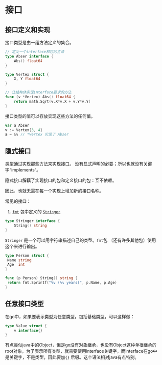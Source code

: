 # 接口

## 接口定义和实现

接口类型是由一组方法定义的集合。

```go
// 定义一个interface和它的方法
type Abser interface {
	Abs() float64
}

type Vertex struct {
	X, Y float64
}

// 让结构体实现interface要求的方法
func (v *Vertex) Abs() float64 {
	return math.Sqrt(v.X*v.X + v.Y*v.Y)
}
```

接口类型的值可以存放实现这些方法的任何值。

```go
var a Abser
v := Vertex{3, 4}
a = &v // *Vertex 实现了 Abser
```

## 隐式接口

类型通过实现那些方法来实现接口。 没有显式声明的必要；所以也就没有关键字“implements“。

隐式接口解藕了实现接口的包和定义接口的包：互不依赖。

因此，也就无需在每一个实现上增加新的接口名称。

常见的接口：

1.  [`fmt`](https://golang.org/pkg/fmt/) 包中定义的 [`Stringer`](https://golang.org/pkg/fmt/#Stringer)

   ```go
   type Stringer interface {
       String() string
   }
   ```

   `Stringer` 是一个可以用字符串描述自己的类型。`fmt`包 （还有许多其他包）使用这个来进行输出。

   ```go
   type Person struct {
   	Name string
   	Age  int
   }

   func (p Person) String() string {
   	return fmt.Sprintf("%v (%v years)", p.Name, p.Age)
   }
   ```

## 任意接口类型

在go中，如果要表示类型为任意类型，包括基础类型，可以这样做：

```go
type Value struct {
	v interface{}
}
```

有点类似java中的Object，但是go没有对象继承，也没有Object这种单根继承的root对象，为了表示所有类型，就需要使用interface关键字，而interface在go中是关键字，不是类型，因此要加`{}` 后缀。这个语法相对java有点特别。

